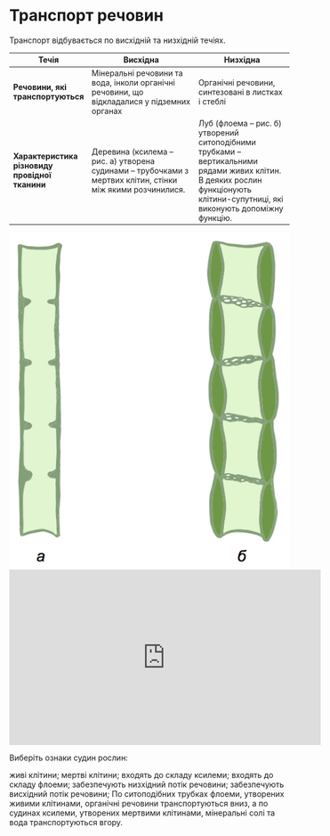 # Транспорт речовин

Транспорт відбувається по висхідній та низхідній течіях.

<table>
<thead>
<tr>
<th>Течія</th>
<th>Висхідна</th>
<th>Низхідна</th>
</tr>
</thead>
<tbody>
<tr>
<td><b>Речовини, які транспортуються</b></td>
<td width="40%">Мінеральні речовини та вода, інколи органічні речовини, що відкладалися у підземних органах</td>
<td width="35%">Органічні речовини, синтезовані в листках і стеблі</td>
</tr>
<tr>
<td><b>Характеристика різновиду провідної тканини</b></td>
<td>Деревина (ксилема – рис. а) утворена <span class="p1">судинами</span> – трубочками з <span class="p1">мертвих</span> клітин, стінки між якими розчинилися.</td>
<td>Луб (флоема – рис. б) утворений <span class="p1">ситоподібними трубками</span> – вертикальними рядами живих клітин. В деяких рослин функціонують клітини-супутниці, які виконують допоміжну функцію.</td>
</tr>
</tbody>
</table>

<div align="center">
<img src="techii.png" alt="Течії"/>
</div>

<div class="fluidMedia">
<iframe align="center" width="560" height="315" src="https://www.youtube.com/embed/wo1bhTwvLV0" frameborder="0" allowfullscreen></iframe>
</div>
<div class="popup">
</div>

<quiz correctLabel="correct" incorrectLabel="incorrect" checkLabel="check"> 
    <question multiple>
        <p>Виберiть ознаки судин рослин:</p>
        <answer>живi клiтини;</answer>
        <answer correct>мертвi клiтини;</answer>
        <answer correct>входять до складу ксилеми;</answer>
        <answer>входять до складу флоеми;</answer>
        <answer>забезпечують низхiдний потiк речовини;</answer>
        <answer correct>забезпечують висхiдний потiк речовини;</answer>
    <explanation>
    По ситоподiбних трубках флоеми, утворених живими клiтинами, органiчнi речовини транспортуються вниз, а по судинах ксилеми, утворених мертвими клiтинами, мiнеральнi солi та вода транспортуються вгору.
    </explanation>
    </question>
</quiz>